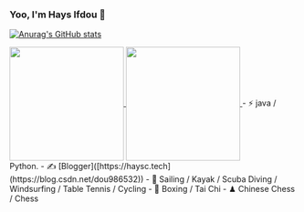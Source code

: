 ### Yoo, I'm Hays lfdou 👋

[![Anurag's GitHub stats](https://github-readme-stats.vercel.app/api?username=doulongfei)](https://github.com/doulongfei/noties)

<a href="https://github.com/anuraghazra/github-readme-stats">
  <img height=200 align="center" src="https://github-readme-stats.vercel.app/api?username=doulongfei" />
</a>
<a href="https://github.com/anuraghazra/convoychat">
  <img height=200 align="center" src="https://github-readme-stats.vercel.app/api/top-langs?username=doulongfei&layout=compact&langs_count=8&card_width=320" />
</a>
- ⚡ java / Python.
- ✍️ [Blogger]([https://haysc.tech](https://blog.csdn.net/dou986532))
- 🏃 Sailing / Kayak / Scuba Diving / Windsurfing / Table Tennis / Cycling
- 🥋 Boxing / Tai Chi
- ♟ Chinese Chess / Chess 

